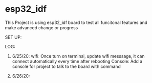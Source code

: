 # esp32_idf

This Project is using esp32_idf board to test all funcitonal features and make advanced change or progress

SET UP:

LOG:
1. 6/25/20:
   wifi: Once turn on terminal, update wifi messsage, it can connect automatically every time after rebooting
   Console: Add a console for project to talk to the board with command
   
2. 6/26/20:

